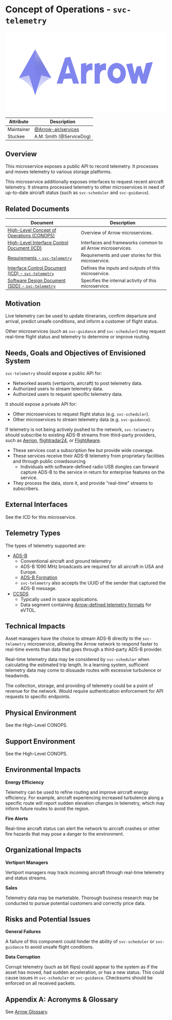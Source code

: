 # Concept of Operations - `svc-telemetry`

<center>

<img src="https://github.com/Arrow-air/tf-github/raw/main/src/templates/doc-banner-services.png" style="height:250px" />

</center>

Attribute | Description
--- | ---
Maintainer | [@Arrow-air/services](https://github.com/orgs/Arrow-air/teams)
Stuckee | A.M. Smith (@ServiceDog)
  
## Overview

This microservice exposes a public API to record telemetry. It processes and moves telemetry to various storage platforms.

This microservice additionally exposes interfaces to request recent aircraft telemetry. It streams processed telemetry to other microservices in need of up-to-date aircraft status (such as `svc-scheduler` and `svc-guidance`).

## Related Documents

Document | Description
--- | ---
[High-Level Concept of Operations (CONOPS)](https://github.com/Arrow-air/se-services/blob/develop/docs/conops.md) | Overview of Arrow microservices.
[High-Level Interface Control Document (ICD)](https://github.com/Arrow-air/se-services/blob/develop/docs/icd.md) | Interfaces and frameworks common to all Arrow microservices.
[Requirements - `svc-telemetry`](https://nocodb.arrowair.com/dashboard/#/nc/view/6ffa7547-b2ab-4d02-b5cb-ed2d3c60e2c7) | Requirements and user stories for this microservice.
[Interface Control Document (ICD) - `svc-telemetry`](./icd.md) | Defines the inputs and outputs of this microservice.
[Software Design Document (SDD) - `svc-telemetry`](./sdd.md) | Specifies the internal activity of this microservice.

## Motivation

Live telemetry can be used to update itineraries, confirm departure and arrival, predict unsafe conditions, and inform a customer of flight status.

Other microservices (such as `svc-guidance` and `svc-scheduler`) may request real-time flight status and telemetry to determine or improve routing.

## Needs, Goals and Objectives of Envisioned System

`svc-telemetry` should expose a public API for:
- Networked assets (vertiports, aircraft) to post telemetry data.
- Authorized users to stream telemetry data.
- Authorized users to request specific telemetry data.

It should expose a private API for:
- Other microservices to request flight status (e.g. `svc-scheduler`).
- Other microservices to stream telemetry data (e.g. `svc-guidance`).

If telemetry is not being actively pushed to the network, `svc-telemetry` should subscribe to existing ADS-B streams from third-party providers, such as [Aerion](https://aireon.com/), [flightradar24](https://www.flightradar24.com/), or [FlightAware](https://flightaware.com).
- These services cost a subscription fee but provide wide coverage.
- These services receive their ADS-B telemetry from proprietary facilities and through public crowdsourcing
    - Individuals with software-defined radio USB dongles can forward capture ADS-B to the service in return for enterprise features on the service.
- They process the data, store it, and provide "real-time" streams to subscribers.

## External Interfaces

See the ICD for this microservice.

## Telemetry Types

The types of telemetry supported are:
- [ADS-B](https://www.faa.gov/air_traffic/technology/adsb)
    - Conventional aircraft and ground telemetry
    - ADS-B 1090 MHz broadcasts are required for all aircraft in USA and Europe.
    - [ADS-B Formation](https://www.mathworks.com/help/supportpkg/rtlsdrradio/ug/airplane-tracking-using-ads-b-signals.html)
    - `svc-telemetry` also accepts the UUID of the sender that captured the ADS-B message.
- [CCSDS](https://public.ccsds.org/Pubs/133x0b2e1.pdf)
    - Typically used in space applications.
    - Data segment containing [Arrow-defined telemetry formats](https://nocodb.arrowair.com/dashboard/#/nc/view/426aa4a3-1f74-43b0-b765-0b448be51242) for eVTOL.

## Technical Impacts

Asset managers have the choice to stream ADS-B directly to the `svc-telemetry` microservice, allowing the Arrow network to respond faster to real-time events than data that goes through a third-party ADS-B provider.

Real-time telemetry data may be considered by `svc-scheduler` when calculating the estimated trip length. In a learning system, sufficient telemetry data may come to dissuade routes with excessive turbulence or headwinds.

The collection, storage, and providing of telemetry could be a point of revenue for the network. Would require authentication enforcement for API requests to specific endpoints.

## Physical Environment

See the High-Level CONOPS.

## Support Environment

See the High-Level CONOPS.

## Environmental Impacts

**Energy Efficiency**

Telemetry can be used to refine routing and improve aircraft energy efficiency. For example, aircraft experiencing increased turbulence along a specific route will report sudden elevation changes in telemetry, which may inform future routes to avoid the region.

**Fire Alerts**

Real-time aircraft status can alert the network to aircraft crashes or other fire hazards that may pose a danger to the environment.

## Organizational Impacts

**Vertiport Managers**

Vertiport managers may track incoming aircraft through real-time telemetry and status streams.

**Sales**

Telemetry data may be marketable. Thorough business research may be conducted to pursue potential customers and correctly price data.

## Risks and Potential Issues

**General Failures**

A failure of this component could hinder the ability of `svc-scheduler` or `svc-guidance` to avoid unsafe flight conditions.

**Data Corruption**

Corrupt telemetry (such as bit flips) could appear to the system as if the asset has moved, had sudden acceleration, or has a new status. This could cause issues in `svc-scheduler` or `svc-guidance`. Checksums should be enforced on all received packets.

## Appendix A: Acronyms & Glossary

See [Arrow Glossary](https://www.arrowair.com/docs/documentation/glossary).
